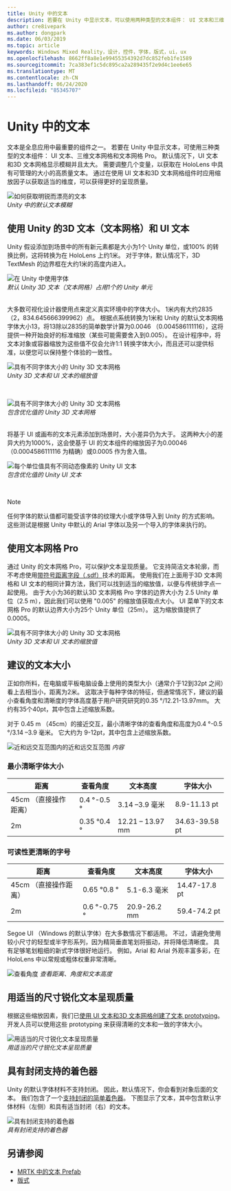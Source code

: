 ```yaml
---
title: Unity 中的文本
description: 若要在 Unity 中显示文本，可以使用两种类型的文本组件： UI 文本和三维文本网格。
author: cre8ivepark
ms.author: dongpark
ms.date: 06/03/2019
ms.topic: article
keywords: Windows Mixed Reality，设计，控件，字体，版式，ui，ux
ms.openlocfilehash: 8662ff8a8e1e99455354392d7dc852feb1fe1589
ms.sourcegitcommit: 7ca383ef1c5dc895ca2a289435f2e9d4c1ee6e65
ms.translationtype: MT
ms.contentlocale: zh-CN
ms.lasthandoff: 06/24/2020
ms.locfileid: "85345707"
---
```

# <a name="text-in-unity"></a>Unity 中的文本

文本是全息应用中最重要的组件之一。 若要在 Unity 中显示文本，可使用三种类型的文本组件： UI 文本、三维文本网格和文本网格 Pro。 默认情况下，UI 文本和3D 文本网格显示模糊并且太大。 需要调整几个变量，以获取在 HoloLens 中具有可管理的大小的高质量文本。 通过在使用 UI 文本和3D 文本网格组件时应用缩放因子以获取适当的维度，可以获得更好的呈现质量。

![如何获取明锐而漂亮的文本](images/hug-text-02-640px.png)<br>
*Unity 中的默认文本模糊*

## <a name="working-with-unitys-3d-text-text-mesh-and-ui-text"></a>使用 Unity 的3D 文本（文本网格）和 UI 文本

Unity 假设添加到场景中的所有新元素都是大小为1个 Unity 单位，或100% 的转换比例，这将转换为在 HoloLens 上约1米。 对于字体，默认情况下，3D TextMesh 的边界框在大约1米的高度内进入。

![在 Unity 中使用字体](images/640px-hug-text-03.png)<br>
*默认 Unity 3D 文本（文本网格）占用1个的 Unity 单元*

<br>
大多数可视化设计器使用点来定义真实环境中的字体大小。 1米内有大约2835（2，834.645666399962）点。 根据点系统转换为1米和 Unity 的默认文本网格字体大小13，将13除以2835的简单数学计算为0.0046 （0.004586111116），这将提供一种开始良好的标准缩放（某些可能需要舍入到0.005）。 在设计程序中，将文本对象或容器缩放为这些值不仅会允许1:1 转换字体大小，而且还可以提供标准，以便您可以保持整个体验的一致性。

![具有不同字体大小的 Unity 3D 文本网格](images/Text_In_Unity_Measurements1.png)<br>
*Unity 3D 文本和 UI 文本的缩放值*

<br>

![具有不同字体大小的 Unity 3D 文本网格](images/hug-text-05-1000px.png)<br>
*包含优化值的 Unity 3D 文本网格*

<br>
将基于 UI 或画布的文本元素添加到场景时，大小差异仍为大于。 这两种大小的差异大约为1000%，这会使基于 UI 的文本组件的缩放因子为0.00046 （0.0004586111116 为精确）或0.0005 作为舍入值。

![每个单位值具有不同动态像素的 Unity UI 文本](images/hug-text-04-1000px.png)<br>
*包含优化值的 Unity UI 文本*

<br>

>[!NOTE]
>任何字体的默认值都可能受该字体的纹理大小或字体导入到 Unity 的方式影响。 这些测试是根据 Unity 中默认的 Arial 字体以及另一个导入的字体来执行的。

## <a name="working-with-text-mesh-pro"></a>使用文本网格 Pro

通过 Unity 的文本网格 Pro，可以保护文本呈现质量。 它支持简洁文本轮廓，而不考虑使用[带符号距离字段（.sdf）](https://steamcdn-a.akamaihd.net/apps/valve/2007/SIGGRAPH2007_AlphaTestedMagnification.pdf)技术的距离。 使用我们在上面用于3D 文本网格和 UI 文本的相同计算方法，我们可以找到适当的缩放值，以便与传统排字点一起使用。 由于大小为36的默认3D 文本网格 Pro 字体的边界大小为 2.5 Unity 单位（2.5 m），因此我们可以使用 "0.005" 的缩放值获取点大小。 UI 菜单下的文本网格 Pro 的默认边界大小为25个 Unity 单位（25m）。 这为缩放值提供了0.0005。

![具有不同字体大小的 Unity 3D 文本网格](images/Text_In_Unity_Measurements2.png)<br>
*Unity 3D 文本和 UI 文本的缩放值*

## <a name="recommended-text-size"></a>建议的文本大小
正如你所料，在电脑或平板电脑设备上使用的类型大小（通常介于12到32pt 之间）看上去相当小，距离为2米。 这取决于每种字体的特征，但通常情况下，建议的最小查看角度和清晰度的字体高度基于用户研究研究的0.35 °/12.21-13.97mm。 大约有35个40pt，其中包含上述缩放系数。 

对于 0.45 m （45cm）的接近交互，最小清晰字体的查看角度和高度为0.4 °-0.5 °/3.14 –3.9 毫米。 它大约为 9-12pt，其中包含上述缩放系数。

![近和远交互范围内的近和远交互范围 ](images/typography-distance-1000px.jpg)
 *内容*

### <a name="the-minimum-legible-font-size"></a>最小清晰字体大小
| 距离 | 查看角度 | 文本高度 | 字体大小 |
|---------|---------|---------|---------|
| 45cm （直接操作距离） | 0.4 °-0.5 ° | 3.14 –3.9 毫米 | 8.9-11.13 pt |
| 2m | 0.35 °0.4 ° | 12.21 – 13.97 mm | 34.63-39.58 pt |


### <a name="the-comfortably-legible-font-size"></a>可读性更清晰的字号
| 距离 | 查看角度 | 文本高度 | 字体大小 |
|---------|---------|---------|---------|
| 45cm （直接操作距离） | 0.65 °0.8 ° | 5.1-6.3 毫米 | 14.47-17.8 pt |
| 2m | 0.6 °-0.75 ° | 20.9-26.2 mm | 59.4-74.2 pt |

Segoe UI （Windows 的默认字体）在大多数情况下都适用。 不过，请避免使用较小尺寸的轻型或半字形系列，因为精简垂直笔划将振动，并将降低清晰度。 具有足够笔划粗细的新式字体很好地运行。 例如，Arial 和 Arial 外观丰富多彩，在 HoloLens 中以常规或粗体权重非常清晰。


![查看角度 ](images/Text_In_Unity_ViewingAngle.jpg)
 *查看距离、角度和文本高度*

## <a name="sharp-text-rendering-quality-with-proper-dimension"></a>用适当的尺寸锐化文本呈现质量

根据这些缩放因素，我们已[使用 UI 文本和3D 文本网格创建了文本 prototyping](https://github.com/microsoft/MixedRealityToolkit-Unity/tree/mrtk_development/Assets/MRTK/SDK/StandardAssets/Prefabs/Text)。 开发人员可以使用这些 prototyping 来获得清晰的文本和一致的字体大小。

![用适当的尺寸锐化文本呈现质量](images/hug-text-06-1000px.png)<br>
*用适当的尺寸锐化文本呈现质量*

## <a name="shader-with-occlusion-support"></a>具有封闭支持的着色器

Unity 的默认字体材料不支持封闭。 因此，默认情况下，你会看到对象后面的文本。 我们包含了一个[支持封闭的简单着色器](https://github.com/microsoft/MixedRealityToolkit-Unity/blob/mrtk_release/Assets/MixedRealityToolkit/StandardAssets/Shaders/Text3DShader.shader)。 下图显示了文本，其中包含默认字体材料（左侧）和具有适当封闭（右）的文本。

![具有封闭支持的着色器](images/hug-text-07-1000px.png)<br>
*具有封闭支持的着色器*


## <a name="see-also"></a>另请参阅
* [MRTK 中的文本 Prefab](https://github.com/microsoft/MixedRealityToolkit-Unity/tree/mrtk_development/Assets/MixedRealityToolkit.SDK/StandardAssets/Prefabs/Text)
* [版式](typography.md)

 
